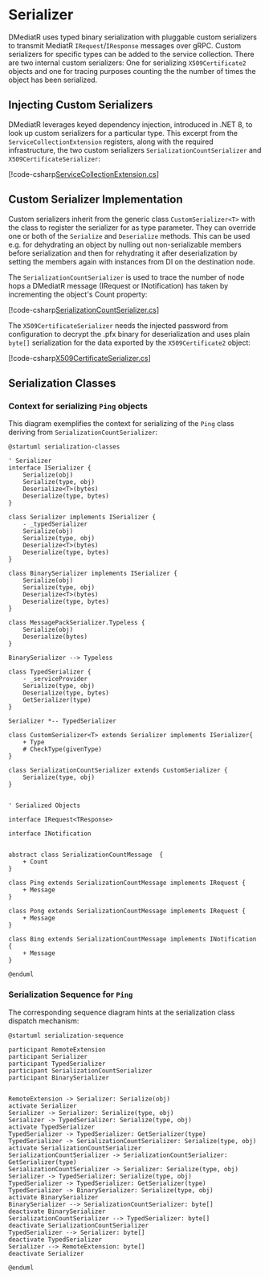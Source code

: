 # Serializer

DMediatR uses typed binary serialization with pluggable custom serializers to
transmit MediatR `IRequest`/`IResponse` messages over gRPC. Custom serializers
for specific types can be added to the service collection.  There are two
internal custom serializers: One for serializing `X509Certificate2` objects and
one for tracing purposes counting the  the number of times the object has been
serialized.

## Injecting Custom Serializers

DMediatR leverages keyed dependency injection, introduced in .NET 8, to look up
custom serializers for a particular type. This excerpt from the
`ServiceCollectionExtension` registers, along with the required infrastructure,
the two custom serializers `SerializationCountSerializer` and
`X509CertificateSerializer`:

[!code-csharp[ServiceCollectionExtension.cs](../../src/DMediatR/ServiceCollectionExtension.cs?name=registerserializers&highlight=4-5)]

## Custom Serializer Implementation

Custom serializers inherit from the generic class `CustomSerializer<T>` with the class to
register the serializer for as type parameter. They can override one or both of the
`Serialize` and `Deserialize` methods. This can be used e.g. for dehydrating an object by
nulling out non-serializable members before serialization and then for rehydrating it after 
deserialization by setting the members again with instances from DI on the destination node.

The `SerializationCountSerializer` is used to trace the number of node hops a
DMediatR message (IRequest or INotification) has taken by incrementing the
object's Count property:

[!code-csharp[SerializationCountSerializer.cs](../../src/DMediatR/SerializationCountSerializer.cs)]

The `X509CertificateSerializer` needs the injected password from configuration
to decrypt the .pfx binary for deserialization and uses plain `byte[]`
serialization for the data exported by the `X509Certificate2` object:

[!code-csharp[X509CertificateSerializer.cs](../../src/DMediatR/X509CertificateSerializer.cs)]


## Serialization Classes

### Context for serializing `Ping` objects

This diagram exemplifies the context for serializing of the `Ping` class
deriving from `SerializationCountSerializer`:

```plantUml
@startuml serialization-classes

' Serializer
interface ISerializer {
    Serialize(obj)
    Serialize(type, obj)
    Deserialize<T>(bytes)
    Deserialize(type, bytes)
}

class Serializer implements ISerializer {
    - _typedSerializer
    Serialize(obj)
    Serialize(type, obj)
    Deserialize<T>(bytes)
    Deserialize(type, bytes)
}

class BinarySerializer implements ISerializer {
    Serialize(obj)
    Serialize(type, obj)
    Deserialize<T>(bytes)
    Deserialize(type, bytes)
}

class MessagePackSerializer.Typeless {
    Serialize(obj)
    Deserialize(bytes)
}

BinarySerializer --> Typeless

class TypedSerializer {
    - _serviceProvider
    Serialize(type, obj)
    Deserialize(type, bytes)
    GetSerializer(type)
}

Serializer *-- TypedSerializer

class CustomSerializer<T> extends Serializer implements ISerializer{
    + Type
    # CheckType(givenType)
}

class SerializationCountSerializer extends CustomSerializer {
    Serialize(type, obj)
}


' Serialized Objects

interface IRequest<TResponse>

interface INotification


abstract class SerializationCountMessage  {
    + Count
}

class Ping extends SerializationCountMessage implements IRequest {
    + Message
}

class Pong extends SerializationCountMessage implements IRequest {
    + Message
}

class Bing extends SerializationCountMessage implements INotification {
    + Message
}

@enduml

```

### Serialization Sequence for `Ping`

The corresponding sequence diagram hints at the serialization class dispatch mechanism:

```plantUml
@startuml serialization-sequence

participant RemoteExtension
participant Serializer
participant TypedSerializer
participant SerializationCountSerializer
participant BinarySerializer


RemoteExtension -> Serializer: Serialize(obj)
activate Serializer
Serializer -> Serializer: Serialize(type, obj)
Serializer -> TypedSerializer: Serialize(type, obj)
activate TypedSerializer
TypedSerializer -> TypedSerializer: GetSerializer(type)
TypedSerializer -> SerializationCountSerializer: Serialize(type, obj)
activate SerializationCountSerializer
SerializationCountSerializer -> SerializationCountSerializer: GetSerializer(type)
SerializationCountSerializer -> Serializer: Serialize(type, obj)
Serializer -> TypedSerializer: Serialize(type, obj)
TypedSerializer -> TypedSerializer: GetSerializer(type)
TypedSerializer -> BinarySerializer: Serialize(type, obj)
activate BinarySerializer
BinarySerializer --> SerializationCountSerializer: byte[]
deactivate BinarySerializer
SerializationCountSerializer --> TypedSerializer: byte[]
deactivate SerializationCountSerializer
TypedSerializer --> Serializer: byte[]
deactivate TypedSerializer
Serializer --> RemoteExtension: byte[]
deactivate Serializer

@enduml
```

